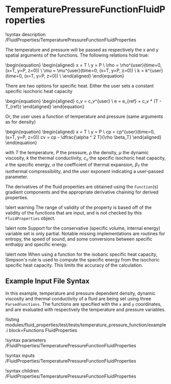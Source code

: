 # TemperaturePressureFunctionFluidProperties

!syntax description /FluidProperties/TemperaturePressureFunctionFluidProperties

The temperature and pressure will be passed as respectively the x and y spatial arguments of the
functions. The following relations hold true:

\begin{equation}
\begin{aligned}
  x = T \\
  y = P \\
  \rho = \rho^{user}(time=0, (x=T, y=P, z=0)) \\
  \mu = \mu^{user}(time=0, (x=T, y=P, z=0)) \\
  k = k^{user}(time=0, (x=T, y=P, z=0)) \\
\end{aligned}
\end{equation}

There are two options for specific heat. Either the user sets a constant specific isochoric heat capacity

\begin{equation}
\begin{aligned}
  c_v = c_v^{user} \\
  e = e_{ref} + c_v * (T - T_{ref})
\end{aligned}
\end{equation}

Or, the user uses a function of temperature and pressure (same arguments as for density)

\begin{equation}
\begin{aligned}
  x = T \\
  y = P \\
  cp = cp^{user}(time=0, (x=T, y=P, z=0))
  cv = cp - \dfrac{\alpha ^ 2 T}{\rho \beta_T}
\end{aligned}
\end{equation}

with $T$ the temperature, $P$ the pressure, $\rho$ the density, $\mu$ the dynamic viscosity, $k$ the thermal conductivity, $c_v$ the specific isochoric heat capacity, $e$ the specific energy, $\alpha$ the coefficient of thermal expansion, $\beta_T$ the isothermal
compressibility, and the $user$ exponent indicating a user-passed parameter.

The derivatives of the fluid properties are obtained using the `Function`(s) gradient components
and the appropriate derivative chaining for derived properties.

!alert warning
The range of validity of the property is based off of the validity of the functions
that are input, and is not checked by this `FluidProperties` object.

!alert note
Support for the conservative (specific volume, internal energy) variable set is only
partial. Notable missing implementations are routines for entropy, the speed of sound, and some
conversions between specific enthalpy and specific energy.

!alert note
When using a function for the isobaric specific heat capacity, Simpson's rule is used to compute
the specific energy from the isochoric specific heat capacity. This limits the accuracy of the calculation.

## Example Input File Syntax

In this example, temperature and pressure dependent density, dynamic viscosity and thermal conductivity of a fluid are being set using
three `ParsedFunctions`. The functions are specified with the `x` and `y` coordinates, and are evaluated with respectively the temperature and
pressure variables.

!listing modules/fluid_properties/test/tests/temperature_pressure_function/example.i block=Functions FluidProperties

!syntax parameters /FluidProperties/TemperaturePressureFunctionFluidProperties

!syntax inputs /FluidProperties/TemperaturePressureFunctionFluidProperties

!syntax children /FluidProperties/TemperaturePressureFunctionFluidProperties
